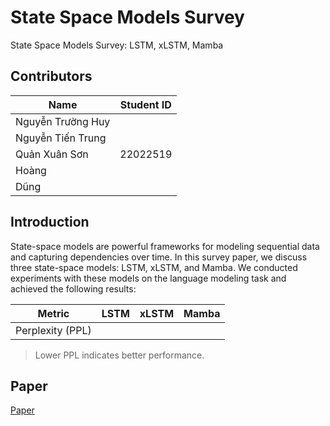 # State Space Models Survey
State Space Models Survey: LSTM, xLSTM, Mamba

## Contributors
| Name       | Student ID  |
| ----------------- | -------------- | 
| Nguyễn Trường Huy |      | 
| Nguyễn Tiến Trung   |      | 
| Quản Xuân Sơn   | 22022519     | 
| Hoàng |      |
| Dũng |      |

## Introduction
State-space models are powerful frameworks for modeling sequential data and capturing dependencies over time. In this survey paper, we discuss three state-space models: LSTM, xLSTM, and Mamba. We conducted experiments with these models on the language modeling task and achieved the following results:

| Metric       | LSTM  | xLSTM | Mamba |
|--------------|-------|-------|-------|
| Perplexity (PPL) |   |   |   |

> Lower PPL indicates better performance.

## Paper
[Paper]()








